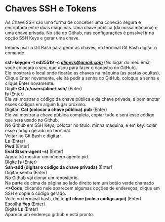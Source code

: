 # Chaves SSH e Tokens

As Chave SSH são uma forma de conceber uma conexão segura e encriptada entre duas máquinas. Uma chave pública (da nossa máquina) e uma chave privada. No site do Github, nas configurações é possível ir na opção SSH Keys e gerar uma chave.

Iremos usar o Git Bash para gerar as chaves, no terminal Git Bash digitar o comando:</br>

<b>ssh-keygen –t ed25519 –c <i>*alinevs@gmail.com*</i></b> (No lugar do meu email você colocará o seu, que usou para fazer o cadastro no GitHub).</br>
Ele mostrará o local onde ficarão as chaves na máquina (as pastas ocultas).</br>
Clique Enter novamente, ele irá pedir a senha do GitHub, coloque a senha e clique Enter novamente.</br>
Digite **Cd /c/users/aline/.ssh/** (Enter)</br>
**ls** (Enter)</br>
Ele vai mostrar o código da chave pública e da chave privada, é bom anotar esses códigos em algum lugar próximo.</br>
Digitar: **Cat (colocar a chave pública).pub** (Enter)</br>
Ele vai mostrar a chave pública completa, copiar tudo e será esse código que será usado no Github.</br>
No Github em SSH Keys, colocar no título: minha máquina, e em key: colar esse código gerado no terminal.</br>
Voltar no Git Bash e digitar:</br>
**Ls** (Enter)</br>
**Pwd** (Enter)</br>
**Eval $(ssh-agent –s)** (Enter)</br>
Agora irá mostrar um número agente pid.</br>
Digite **ls** (Enter)</br>
**Ssh-add (digitar o código da chave privada)** (Enter)</br>
Digitar senha (Enter)</br>
No Github vai clonar um repositório.</br>
Na parte de cima da página ao lado direito tem um botão verde chamado **<>Code**, clicando nele aparecem algumas opções de endereços, clique em SSH e copie o código gerado.</br>
Volte no terminal bash, digite **git clone (cole o código aqui)** (Enter)</br>
Escolha **Yes** (Enter)</br>
Digite **Ls** (Enter)</br>
Aparece um endereço github e está pronto.</br>

